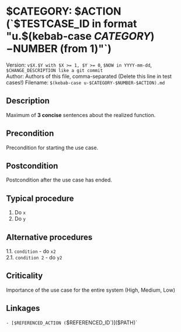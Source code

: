 # $CATEGORY: $ACTION (`$TESTCASE_ID in format "u.$(kebab-case $CATEGORY)-$NUMBER (from 1)"`)

Version: `v$X.$Y with $X >= 1, $Y >= 0`, `$NOW in YYYY-mm-dd`, `$CHANGE_DESCRIPTION like a git commit` \
Author: Authors of this file, comma-separated
(Delete this line in test cases!) Filename: `$(kebab-case u-$CATEGORY-$NUMBER-$ACTION).md`

## Description

Maximum of **3 concise** sentences about the realized function.

## Precondition

Precondition for starting the use case.

## Postcondition

Postcondition after the use case has ended.

## Typical procedure

1. Do `x`
2. Do `y`

## Alternative procedures

<!-- Do not show errors here, only intended alternatives in format -->
1.1. `condition` - do `x2` \
2.1. `condition 2` - do `y2`

## Criticality

Importance of the use case for the entire system
(High, Medium, Low)

## Linkages

<!-- To refer to another testcase, use -->

`- [$REFERENCED_ACTION (`$REFERENCED_ID`)]($PATH)`
